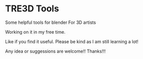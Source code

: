 # TRE3D Tools

Some helpful tools for blender For 3D  artists

Working on it in my free time. 

Like if you find it useful. Please be kind as I am still learning a lot!

Any idea or suggessions are welcome!! Thanks!!!

